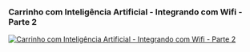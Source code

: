 ### Carrinho com Inteligência Artificial - Integrando com Wifi - Parte 2

[![Carrinho com Inteligência Artificial - Integrando com Wifi - Parte 2](https://img.youtube.com/vi/UVTwoqWhvHE/0.jpg)](https://youtu.be/UVTwoqWhvHE "Carrinho com Inteligência Artificial - Integrando com Wifi - Parte 2")
